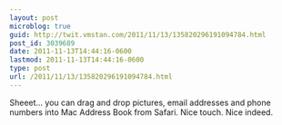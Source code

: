 ```yaml
---
layout: post
microblog: true
guid: http://twit.vmstan.com/2011/11/13/135820296191094784.html
post_id: 3039689
date: 2011-11-13T14:44:16-0600
lastmod: 2011-11-13T14:44:16-0600
type: post
url: /2011/11/13/135820296191094784.html
---
```

Sheeet… you can drag and drop pictures, email addresses and phone numbers into Mac Address Book from Safari. Nice touch. Nice indeed.
